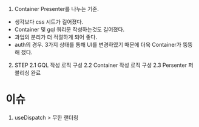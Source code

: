 1. Container Presenter를 나누는 기준.

- 생각보다 css 시트가 길어졌다.
- Container 및 gql 쿼리문 작성하는것도 길어졌다.
- 과업의 분리가 더 적절하게 되어 좋다.
- auth의 경우. 3가지 상태를 통해 UI를 변경하였기 때문에 더욱 Container가 뚱뚱해 졌다.

2. STEP
   2.1 GQL 작성 로직 구성
   2.2 Container 작성 로직 구성
   2.3 Persenter 퍼블리싱 완료

# 이슈

1. useDispatch > 무한 랜더링
